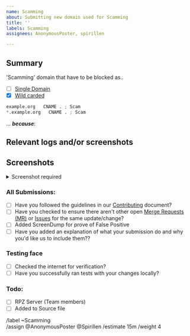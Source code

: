 ```yaml
---
name: Scamming
about: Submitting new domain used for Scamming
title: ''
labels: Scamming
assignees: AnonymousPoster, spirillen

---
```


## Summary

<!-- Keep any domains in back ticks `(`)`

Screenshot is required within the <details> pane. Leave a blank line before 
and after the image link -->

'Scamming' domain that have to be blocked as..

- [ ] [Single Domain](source/scamming/domains.list)
- [X] [Wild carded](source/scamming/wildcard.list)

```python
example.org   CNAME . ; Scam
*.example.org   CNAME . ; Scam
```

... ***because***:

## Relevant logs and/or screenshots

<!-- Paste any relevant logs - please use code blocks (```) to format 
console output, logs, and code as it's very hard to read otherwise. -->

## Screenshots

<details><Summary>Screenshot required</summary>



</details>

### All Submissions:
- [ ] Have you followed the guidelines in our [Contributing](CONTRIBUTING.md) document?
- [ ] Have you checked to ensure there aren't other open
	[Merge Requests (MR)](../merge_requests) or [Issues](../issues) for
	the same update/change?
- [ ] Added ScreenDump for prove of False Positive
- [ ] Have you added an explanation of what your submission do and why
	you'd like us to include them??

### Testing face
- [ ] Checked the internet for verification?
- [ ] Have you successfully ran tests with your changes locally?

### Todo:
- [ ] RPZ Server (Team members)
- [ ] Added to Source file

/label ~Scamming  
/assign @AnonymousPoster @Spirillen
/estimate 15m
/weight 4
